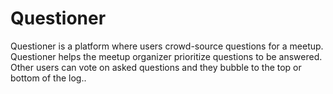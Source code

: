 # Questioner

Questioner is a platform where users crowd-source questions for a meetup. Questioner helps the meetup organizer prioritize questions to be answered. Other users can vote on asked questions and they bubble to the top or bottom of the log..
